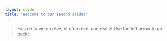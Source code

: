```yaml
---
layout: slide
title: "Welcome to our second slide!"
---
```

> Fais de ta vie un rêve, et d'un rêve, une réalité
Use the left arrow to go back!
